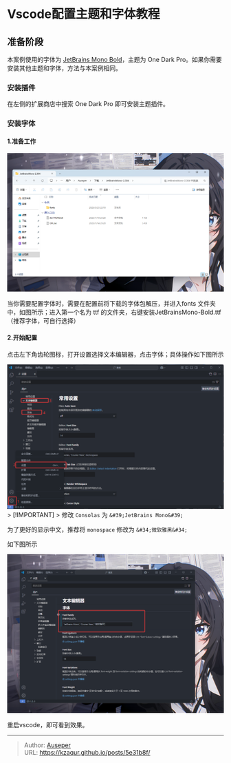 # Vscode配置主题和字体教程


## 准备阶段

本案例使用的字体为 [JetBrains Mono Bold](https://www.jetbrains.com/zh-cn/lp/mono/)，主题为 One Dark Pro。如果你需要安装其他主题和字体，方法与本案例相同。

### 安装插件

在左侧的扩展商店中搜索 One Dark Pro 即可安装主题插件。

### 安装字体

#### 1.准备工作

![1](/images/VscodeThemeFont/1.png)

当你需要配置字体时，需要在配置前将下载的字体包解压，并进入fonts 文件夹中，如图所示；进入第一个名为 ttf 的文件夹，右键安装JetBrainsMono-Bold.ttf（推荐字体，可自行选择）

#### 2.开始配置

点击左下角齿轮图标，打开设置选择文本编辑器，点击字体；具体操作如下图所示

![2](/images/VscodeThemeFont/2.png)
&gt; [!IMPORTANT]
&gt; 修改 `Consolas` 为 `&#39;JetBrains Mono&#39;`

为了更好的显示中文，推荐将 `monospace` 修改为 `&#34;微软雅黑&#34;`

如下图所示

![3](/images/VscodeThemeFont/3.png)

重启vscode，即可看到效果。


---

> Author: [Auseper](https://github.com/KZaqur)  
> URL: https://kzaqur.github.io/posts/5e31b8f/  

